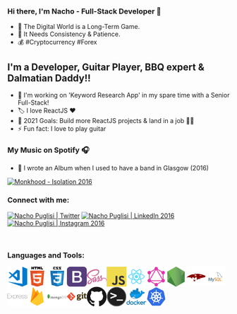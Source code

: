 ### Hi there, I'm Nacho - Full-Stack Developer 👋

- 🔆 The Digital World is a Long-Term Game.
- 💪 It Needs Consistency & Patience.
- 💰 #Cryptocurrency #Forex

## I'm a Developer, Guitar Player, BBQ expert & Dalmatian Daddy!!

- 🔭 I'm working on 'Keyword Research App' in my spare time with a Senior Full-Stack!
- 🏷️ I love ReactJS ❤️
- 🥅 2021 Goals: Build more ReactJS projects & land in a job 🧑‍🚀
- ⚡ Fun fact: I love to play guitar

### My Music on Spotify 🎧

- 🎵 I wrote an Album when I used to have a band in Glasgow (2016)

[<img src="https://cdn.jsdelivr.net/npm/simple-icons@v3/icons/spotify.svg" alt="Monkhood - Isolation 2016" width="45" height="45" target="_blank" />](https://www.instagram.com/monkhooduk/)

### Connect with me:

[<img src="https://cdn.jsdelivr.net/npm/simple-icons@v3/icons/twitter.svg" alt="Nacho Puglisi | Twitter" width="45" height="45" target="_blank" />](https://twitter.com/nachopuglisi)
[<img src="https://cdn.jsdelivr.net/npm/simple-icons@v3/icons/linkedin.svg" alt="Nacho Puglisi | LinkedIn 2016" width="45" height="45" target="_blank" />](https://www.linkedin.com/in/ignacio-puglisi/)
[<img src="https://cdn.jsdelivr.net/npm/simple-icons@v3/icons/instagram.svg" alt="Nacho Puglisi | Instagram 2016" width="45" height="45" target="_blank" />](https://www.instagram.com/monkhooduk/)

<br />

### Languages and Tools:

<img align="left" src="https://raw.githubusercontent.com/github/explore/80688e429a7d4ef2fca1e82350fe8e3517d3494d/topics/visual-studio-code/visual-studio-code.png" alt="Nacho Puglisi | VSC" width="45" height="45" target="_blank" />
<img align="left" src="https://raw.githubusercontent.com/github/explore/80688e429a7d4ef2fca1e82350fe8e3517d3494d/topics/html/html.png" alt="Nacho Puglisi | HTML5" width="45" height="45" target="_blank" />
<img align="left" src="https://raw.githubusercontent.com/github/explore/80688e429a7d4ef2fca1e82350fe8e3517d3494d/topics/css/css.png" alt="Nacho Puglisi | CSS3" width="45" height="45" target="_blank" />
<img align="left" src="https://raw.githubusercontent.com/github/explore/80688e429a7d4ef2fca1e82350fe8e3517d3494d/topics/bootstrap/bootstrap.png" alt="Nacho Puglisi | Bootstrap" width="45" height="45" target="_blank" />
<img align="left" src="https://raw.githubusercontent.com/github/explore/80688e429a7d4ef2fca1e82350fe8e3517d3494d/topics/sass/sass.png" alt="Nacho Puglisi | SASS" width="45" height="45" target="_blank" />
<img align="left" src="https://raw.githubusercontent.com/github/explore/80688e429a7d4ef2fca1e82350fe8e3517d3494d/topics/javascript/javascript.png" alt="Nacho Puglisi | JavaScript" width="45" height="45" target="_blank" />
<img align="left" src="https://raw.githubusercontent.com/github/explore/80688e429a7d4ef2fca1e82350fe8e3517d3494d/topics/react/react.png" alt="Nacho Puglisi | ReactJS" width="45" height="45" target="_blank" />
<img align="left" src="https://raw.githubusercontent.com/github/explore/80688e429a7d4ef2fca1e82350fe8e3517d3494d/topics/graphql/graphql.png" alt="Nacho Puglisi | GrapghQL" width="45" height="45" target="_blank" />
<img align="left" src="https://raw.githubusercontent.com/github/explore/80688e429a7d4ef2fca1e82350fe8e3517d3494d/topics/nodejs/nodejs.png" alt="Nacho Puglisi | NodeJS" width="45" height="45" target="_blank" />
<img align="left" src="https://raw.githubusercontent.com/github/explore/80688e429a7d4ef2fca1e82350fe8e3517d3494d/topics/mongoose/mongoose.png" alt="Nacho Puglisi | MongooseJS" width="45" height="45" target="_blank" />
<img align="left" src="https://raw.githubusercontent.com/github/explore/80688e429a7d4ef2fca1e82350fe8e3517d3494d/topics/mysql/mysql.png" alt="Nacho Puglisi | MySQL" width="45" height="45" target="_blank" />
<img align="left" src="https://raw.githubusercontent.com/github/explore/80688e429a7d4ef2fca1e82350fe8e3517d3494d/topics/express/express.png" alt="Nacho Puglisi | ExpressJS" width="45" height="45" target="_blank" />

<img align="left" src="https://raw.githubusercontent.com/github/explore/80688e429a7d4ef2fca1e82350fe8e3517d3494d/topics/firebase/firebase.png" alt="Nacho Puglisi | Firebase" width="45" height="45" target="_blank" />
<img align="left" src="https://raw.githubusercontent.com/github/explore/80688e429a7d4ef2fca1e82350fe8e3517d3494d/topics/mongodb/mongodb.png" alt="Nacho Puglisi | MongoDB" width="45" height="45" target="_blank" />
<img align="left" src="https://raw.githubusercontent.com/github/explore/80688e429a7d4ef2fca1e82350fe8e3517d3494d/topics/git/git.png" alt="Nacho Puglisi | GIT" width="45" height="45" target="_blank" />
<img align="left" src="https://raw.githubusercontent.com/github/explore/78df643247d429f6cc873026c0622819ad797942/topics/github/github.png" alt="Nacho Puglisi | GitHub" width="45" height="45" target="_blank" />
<img align="left" src="https://raw.githubusercontent.com/github/explore/80688e429a7d4ef2fca1e82350fe8e3517d3494d/topics/terminal/terminal.png" alt="Nacho Puglisi | Terminal" width="45" height="45" target="_blank" />
<img align="left" src="https://raw.githubusercontent.com/github/explore/80688e429a7d4ef2fca1e82350fe8e3517d3494d/topics/docker/docker.png" alt="Nacho Puglisi | Docker" width="45" height="45" target="_blank" />
<img align="left" src="https://raw.githubusercontent.com/github/explore/80688e429a7d4ef2fca1e82350fe8e3517d3494d/topics/kubernetes/kubernetes.png" alt="Nacho Puglisi | Kubernetes" width="45" height="45" target="_blank" />
